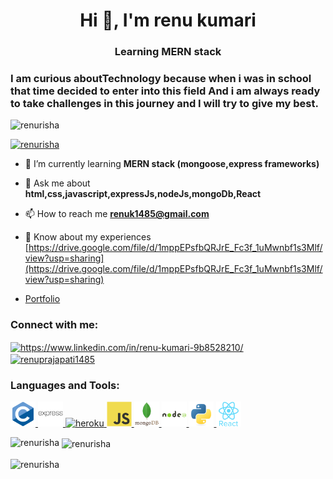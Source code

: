 <h1 align="center">Hi 👋, I'm renu kumari</h1>
<h3 align="center">Learning MERN stack</h3>
<h3> I am curious aboutTechnology because when i was in school that time decided to enter into this field And i am always ready to take challenges in this journey and I will try to give my best. </h3>

<p align="left"> <img src="https://komarev.com/ghpvc/?username=renurisha&label=Profile%20views&color=0e75b6&style=flat" alt="renurisha" /> </p>

<p align="left"> <a href="https://github.com/ryo-ma/github-profile-trophy"><img src="https://github-profile-trophy.vercel.app/?username=renurisha" alt="renurisha" /></a> </p>

- 🌱 I’m currently learning **MERN stack (mongoose,express frameworks)**

- 💬 Ask me about **html,css,javascript,expressJs,nodeJs,mongoDb,React**

- 📫 How to reach me **renuk1485@gmail.com**

- 📄 Know about my experiences [https://drive.google.com/file/d/1mppEPsfbQRJrE_Fc3f_1uMwnbf1s3Mlf/view?usp=sharing](https://drive.google.com/file/d/1mppEPsfbQRJrE_Fc3f_1uMwnbf1s3Mlf/view?usp=sharing)
- <p><a href="https://fw12-234renukumariportfolio.netlify.app/" target="_blank">Portfolio</a></p>
 <p>  <a href="https://images.pexels.com/photos/1779487/pexels-photo-1779487.jpeg?auto=compress&cs=tinysrgb&dpr=1&w=500"></a></p>

<h3 align="left">Connect with me:</h3>
<p align="left">
<a href="https://www.linkedin.com/in/renu-kumari-9b8528210/" target="blank"><img align="center" src="https://raw.githubusercontent.com/rahuldkjain/github-profile-readme-generator/master/src/images/icons/Social/linked-in-alt.svg" alt="https://www.linkedin.com/in/renu-kumari-9b8528210/" height="30" width="40" /></a>
<a href="https://instagram.com/renuprajapati1485" target="_blank"><img align="center" src="https://raw.githubusercontent.com/rahuldkjain/github-profile-readme-generator/master/src/images/icons/Social/instagram.svg" alt="renuprajapati1485" height="30" width="40" /></a>
</p>

<h3 align="left">Languages and Tools:</h3>
<p align="left"> <a href="https://www.cprogramming.com/" target="_blank" rel="noreferrer"> <img src="https://raw.githubusercontent.com/devicons/devicon/master/icons/c/c-original.svg" alt="c" width="40" height="40"/> </a> <a href="https://expressjs.com" target="_blank" rel="noreferrer"> <img src="https://raw.githubusercontent.com/devicons/devicon/master/icons/express/express-original-wordmark.svg" alt="express" width="40" height="40"/> </a> <a href="https://heroku.com" target="_blank" rel="noreferrer"> <img src="https://www.vectorlogo.zone/logos/heroku/heroku-icon.svg" alt="heroku" width="40" height="40"/> </a> <a href="https://developer.mozilla.org/en-US/docs/Web/JavaScript" target="_blank" rel="noreferrer"> <img src="https://raw.githubusercontent.com/devicons/devicon/master/icons/javascript/javascript-original.svg" alt="javascript" width="40" height="40"/> </a> <a href="https://www.mongodb.com/" target="_blank" rel="noreferrer"> <img src="https://raw.githubusercontent.com/devicons/devicon/master/icons/mongodb/mongodb-original-wordmark.svg" alt="mongodb" width="40" height="40"/> </a> <a href="https://nodejs.org" target="_blank" rel="noreferrer"> <img src="https://raw.githubusercontent.com/devicons/devicon/master/icons/nodejs/nodejs-original-wordmark.svg" alt="nodejs" width="40" height="40"/> </a> <a href="https://www.python.org" target="_blank" rel="noreferrer"> <img src="https://raw.githubusercontent.com/devicons/devicon/master/icons/python/python-original.svg" alt="python" width="40" height="40"/> </a> <a href="https://reactjs.org/" target="_blank" rel="noreferrer"> <img src="https://raw.githubusercontent.com/devicons/devicon/master/icons/react/react-original-wordmark.svg" alt="react" width="40" height="40"/> </a> </p>

<p><img align="left" src="https://github-readme-stats.vercel.app/api/top-langs?username=renurisha&show_icons=true&locale=en&layout=compact" alt="renurisha" /></p>

<p>&nbsp;<img align="center" src="https://github-readme-stats.vercel.app/api?username=renurisha&show_icons=true&locale=en" alt="renurisha" /></p>

<p><img align="center" src="https://github-readme-streak-stats.herokuapp.com/?user=renurisha&" alt="renurisha" /></p>
